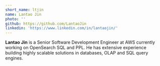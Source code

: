 ```yaml
---
short_name: ltjin
name: Lantao Jin
photo: ''
github: https://github.com/LantaoJin
linkedin: 'https://www.linkedin.com/in/lantaojin/'
---
```

**Lantao Jin** is a Senior Software Development Engineer at AWS currently working on OpenSearch SQL and PPL. He has extensive experience building highly scalable solutions in databases, OLAP and SQL query engines.